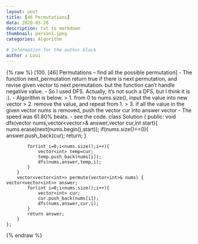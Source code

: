 ```yaml
---
layout: post
title: [46 Permutations]
data: 2020-05-26
description: txt to markdown
thumbnail: person1.jpeg
categories: Algorithm

# Information for the author block
author : Loui
---
```


{% raw %}
	﻿[100. [46] Permutations – find all the possible permutation]
	- The function next_permutation return true if there is next permutation, and revise given vector to next 
	permutation. but the function can’t handle negative value.
	- So I used DFS. Actually, it’s not such a DFS, but I think it is :).
	- Algorithm is below.
	> 1. from 0 to nums.size(), input the value into new vector
	> 2. remove the value, and repeat from 1.
	> 3. if all the value in the given vector nums is removed, push the vector cur into answer vector
	- The speed was 61.80% beats.
	- see the code.
	class Solution {
	public:
	    void dfs(vector<int> nums,vector<vector<int>>& answer,vector<int> cur,int start){
	        nums.erase(next(nums.begin(),start));
	        if(nums.size()==0){
	            answer.push_back(cur);
	            return;
	        }
	        
	        for(int i=0;i<nums.size();i++){
	            vector<int> temp=cur;
	            temp.push_back(nums[i]);
	            dfs(nums,answer,temp,i);
	        }
	    }
	    vector<vector<int>> permute(vector<int>& nums) {
	vector<vector<int>> answer;
	        for(int i=0;i<nums.size();i++){
	            vector<int> cur;
	            cur.push_back(nums[i]);
	            dfs(nums,answer,cur,i);
	        }
	        return answer;
	    }
	};
	
	
{% endraw %}

